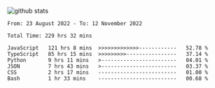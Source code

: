 
![github stats](https://github-readme-stats.vercel.app/api?username=realmahd1&show_icons=true&theme=codeSTACKr&hide_rank=true&count_private=true)

<!--START_SECTION:waka-->

```text
From: 23 August 2022 - To: 12 November 2022

Total Time: 229 hrs 32 mins

JavaScript   121 hrs 8 mins  >>>>>>>>>>>>>------------   52.78 %
TypeScript   85 hrs 15 mins  >>>>>>>>>----------------   37.14 %
Python       9 hrs 11 mins   >------------------------   04.01 %
JSON         7 hrs 43 mins   >------------------------   03.37 %
CSS          2 hrs 17 mins   -------------------------   01.00 %
Bash         1 hr 33 mins    -------------------------   00.68 %
```

<!--END_SECTION:waka-->
